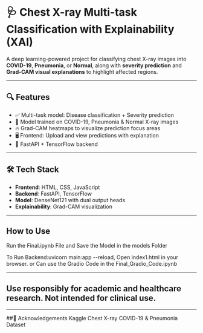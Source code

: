 # 🩺 Chest X-ray Multi-task Classification with Explainability (XAI)

A deep learning-powered project for classifying chest X-ray images into **COVID-19**, **Pneumonia**, or **Normal**, along with **severity prediction** and **Grad-CAM visual explanations** to highlight affected regions.

---

## 🔍 Features

- ✅ Multi-task model: Disease classification + Severity prediction
- 🎯 Model trained on COVID-19, Pneumonia & Normal X-ray images
- 🔥 Grad-CAM heatmaps to visualize prediction focus areas
- 🖥️ Frontend: Upload and view predictions with explanation
- 🚀 FastAPI + TensorFlow backend

---

## 🛠️ Tech Stack

- **Frontend**: HTML, CSS, JavaScript
- **Backend**: FastAPI, TensorFlow
- **Model**: DenseNet121 with dual output heads
- **Explainability**: Grad-CAM visualization

---
## How to Use

Run the Final.ipynb File and Save the Model in the models Folder

To Run Backend:uvicorn main:app --reload,
Open index1.html in your browser.
or 
Can use the Gradio Code in the Final_Gradio_Code.ipynb

---
## Use responsibly for academic and healthcare research. Not intended for clinical use.

---
##🙌 Acknowledgements
Kaggle Chest X-ray COVID-19 & Pneumonia Dataset
